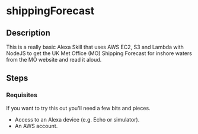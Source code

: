 # shippingForecast

## Description
This is a really basic Alexa Skill that uses AWS EC2, S3 and Lambda with NodeJS to get the UK Met Office (MO) Shipping Forecast for inshore waters from the MO website and read it aloud.

## Steps
### Requisites
If you want to try this out you'll need a few bits and pieces.
* Access to an Alexa device (e.g. Echo or simulator).
* An AWS account.
